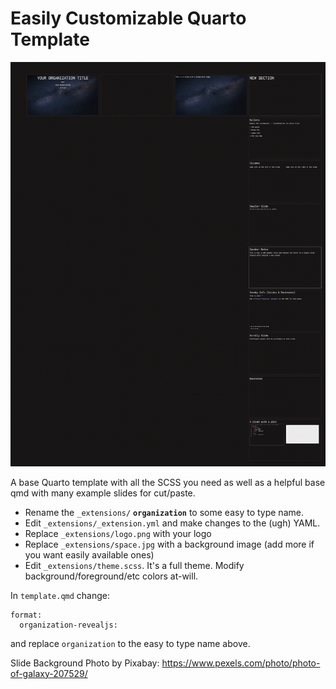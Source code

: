 # Easily Customizable Quarto Template 

![preview](preview.png)

A base Quarto template with all the SCSS you need as well as a helpful base qmd with many example slides for cut/paste.

- Rename the `_extensions/` **`organization`** to some easy to type name.
- Edit `_extensions/_extension.yml` and make changes to the (ugh) YAML.
- Replace `_extensions/logo.png` with your logo
- Replace `_extensions/space.jpg` with a background image (add more if you want easily available ones)
- Edit `_extensions/theme.scss`. It's a full theme. Modify background/foreground/etc colors at-will.

In `template.qmd` change:

```
format:
  organization-revealjs:
```

and replace `organization` to the easy to type name above.

Slide Background Photo by Pixabay: https://www.pexels.com/photo/photo-of-galaxy-207529/